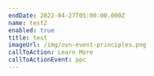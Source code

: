 ```yaml
---
endDate: 2022-04-27T05:00:00.000Z
name: test2
enabled: true
title: test
imageUrl: /img/ovn-event-principles.png
callToAction: Learn More
callToActionEvent: ppc
---
```


